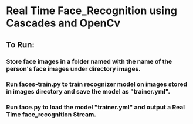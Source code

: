 # Real Time Face_Recognition using Cascades and OpenCv

## To Run:
### Store face images in a folder named with the name of the person's face images under directory images.
### Run faces-train.py to train recognizer model on images stored in images directory and save the model as "trainer.yml".
### Run face.py to load the model "trainer.yml" and output a Real Time face_recognition Stream.
